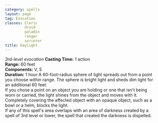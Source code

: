 ```yaml
---
category: spells
layout: page
tag: Evocation
classes: Cleric
         druid
         paladin
         ranger
         sorcerer
title: Daylight 
---
```

_3rd-level evocation_ 
**Casting Time:** 1 action    
**Range:** 60 feet    
**Components:** V, S    
**Duration:** 1 hour 
A 60-foot-radius sphere of light spreads out from a point you choose within range. The sphere is bright light and sheds dim light for an additional 60 feet.    
If you chose a point on an object you are holding or one that isn't being worn or carried, the light shines from the object and moves with it. Completely covering the affected object with an opaque object, such as a bowl or a helm, blocks the light.    
If any of this spell's area overlaps with an area of darkness created by a spell of 3rd level or lower, the spell that created the darkness is dispelled. 